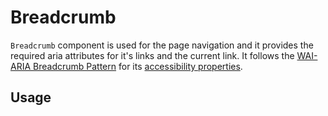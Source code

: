 # Breadcrumb

`Breadcrumb` component is used for the page navigation and it provides the
required aria attributes for it's links and the current link. It follows the
[WAI-ARIA Breadcrumb Pattern](https://www.w3.org/WAI/ARIA/apg/patterns/breadcrumb/)
for its
[accessibility properties](https://www.w3.org/WAI/ARIA/apg/patterns/breadcrumb/#:~:text=Not%20applicable.-,WAI%2DARIA%20Roles%2C%20States%2C%20and%20Properties,-Breadcrumb%20trail%20is).

<!-- INJECT_TOC -->

## Usage

<!-- IMPORT_EXAMPLE src/breadcrumbs/stories/templates/BreadcrumbsBasicJsx.ts -->

<!-- CODESANDBOX
link_title: Breadcrumbs
js: src/breadcrumbs/stories/templates/BreadcrumbsBasicJsx.ts
css: src/breadcrumbs/stories/templates/BreadcrumbsBasicCss.ts
-->
<!-- CODESANDBOX
link_title: Breadcrumbs TS
tsx: src/breadcrumbs/stories/templates/BreadcrumbsBasicTsx.ts
css: src/breadcrumbs/stories/templates/BreadcrumbsBasicCss.ts
-->

<!-- INJECT_COMPOSITION src/breadcrumbs -->

<!-- INJECT_PROPS src/breadcrumbs -->
